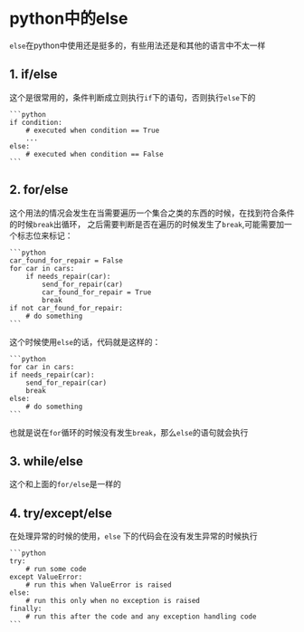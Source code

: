 # python中的else

`else`在python中使用还是挺多的，有些用法还是和其他的语言中不太一样

## 1. if/else
这个是很常用的，条件判断成立则执行`if`下的语句，否则执行`else`下的
    
    ```python
    if condition:
        # executed when condition == True
        ...
    else:
        # executed when condition == False
    ```

## 2. for/else
这个用法的情况会发生在当需要遍历一个集合之类的东西的时候，在找到符合条件的时候`break`出循环，
之后需要判断是否在遍历的时候发生了`break`,可能需要加一个标志位来标记：

    ```python
    car_found_for_repair = False
    for car in cars:
        if needs_repair(car):
            send_for_repair(car)
            car_found_for_repair = True
            break
    if not car_found_for_repair:
        # do something
    ```        

这个时候使用`else`的话，代码就是这样的：
    
    ```python
    for car in cars:
    if needs_repair(car):
        send_for_repair(car)
        break
    else:
        # do something
    ```        
也就是说在`for`循环的时候没有发生`break`，那么`else`的语句就会执行
    
## 3. while/else
这个和上面的`for/else`是一样的
    
## 4. try/except/else
在处理异常的时候的使用，`else` 下的代码会在没有发生异常的时候执行

    ```python
    try:
        # run some code
    except ValueError:
        # run this when ValueError is raised
    else:
        # run this only when no exception is raised
    finally:
        # run this after the code and any exception handling code
    ```

